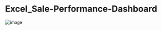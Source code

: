 # Excel_Sale-Performance-Dashboard
![image](https://github.com/user-attachments/assets/84a634df-2ca8-4878-9367-051604208549)


